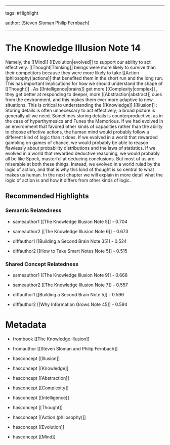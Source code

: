 




---

tags: #Highlight

author: [Steven Sloman Philip Fernbach]

---
# The Knowledge Illusion Note 14




Namely, the  [[Mind]]   [[Evolution|evolved]]  to support our ability to act effectively.  [[Thought|Thinking]]  beings were more likely to survive than their competitors because they were more likely to take  [[Action (philosophy)|actions]]  that benefited them in the short run and the long run. This has important implications for how we should understand the shape of  [[Thought]] . As  [[Intelligence|brains]]  get more  [[Complexity|complex]] , they get better at responding to deeper, more  [[Abstraction|abstract]]  cues from the environment, and this makes them ever more adaptive to new situations. This is critical to understanding the  [[Knowledge]]   [[Illusion]] : Storing details is often unnecessary to act effectively; a broad picture is generally all we need. Sometimes storing details is counterproductive, as in the case of hyperthymesics and Funes the Memorious. If we had evolved in an environment that favored other kinds of capacities rather than the ability to choose effective actions, the human mind would probably follow a different kind of logic than it does. If we evolved in a world that rewarded gambling on games of chance, we would probably be able to reason flawlessly about probability distributions and the laws of statistics. If we evolved in a world that rewarded deductive reasoning, we would probably all be like Spock, masterful at deducing conclusions. But most of us are miserable at both these things. Instead, we evolved in a world ruled by the logic of action, and that is why this kind of thought is so central to what makes us human. In the next chapter we will explain in more detail what the logic of action is and how it differs from other kinds of logic.


## Recommended Highlights

### Semantic Relatedness


- sameauthor1 [[The Knowledge Illusion Note 5]] - 0.704

- sameauthor2 [[The Knowledge Illusion Note 6]] - 0.673

- diffauthor1 [[Building a Second Brain Note 35]] - 0.524

- diffauthor2 [[How to Take Smart Notes Note 5]] - 0.515
### Shared Concept Relatedness


- sameauthor1 [[The Knowledge Illusion Note 9]] - 0.668

- sameauthor2 [[The Knowledge Illusion Note 7]] - 0.557

- diffauthor1 [[Building a Second Brain Note 5]] - 0.596

- diffauthor2 [[Why Information Grows Note 45]] - 0.594
# Metadata


- frombook [[The Knowledge Illusion]]

- fromauthor [[Steven Sloman and Philip Fernbach]]

- hasconcept [[Illusion]]

- hasconcept [[Knowledge]]

- hasconcept [[Abstraction]]

- hasconcept [[Complexity]]

- hasconcept [[Intelligence]]

- hasconcept [[Thought]]

- hasconcept [[Action (philosophy)]]

- hasconcept [[Evolution]]

- hasconcept [[Mind]]